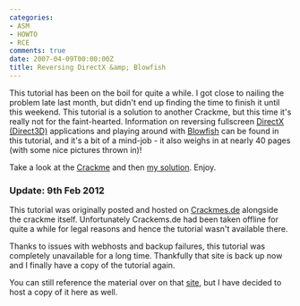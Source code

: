 ```yaml
---
categories:
- ASM
- HOWTO
- RCE
comments: true
date: 2007-04-09T00:00:00Z
title: Reversing DirectX &amp; Blowfish
---
```


This tutorial has been on the boil for quite a while.  I got close to nailing the problem late last month, but didn't end up finding the time to finish it until this weekend.  This tutorial is a solution to another Crackme, but this time it's really not for the faint-hearted.  Information on reversing fullscreen [DirectX (Direct3D)][D3D] applications and playing around with [Blowfish][] can be found in this tutorial, and it's a bit of a mind-job - it also weighs in at nearly 40 pages (with some nice pictures thrown in)!

Take a look at the [Crackme][] and then [my solution][Solution]. Enjoy.

### Update: 9th Feb 2012 ###

This tutorial was originally posted and hosted on [Crackmes.de](http://www.crackmes.de/) alongside the crackme itself. Unfortunately Crackems.de had been taken offline for quite a while for legal reasons and hence the tutorial wasn't available there.

Thanks to issues with webhosts and backup failures, this tutorial was completely unavailable for a long time. Thankfully that site is back up now and I finally have a copy of the tutorial again.

You can still reference the material over on that [site](http://www.crackmes.de/users/silver/silvers_dx_crackme_1/), but I have decided to host a copy of it here as well.

  [D3D]: http://www.microsoft.com/directx/ "DirectX"
  [Blowfish]: http://www.schneier.com/blowfish.html "Blowfish"
  [Crackme]: /uploads/2007/04/silverdxcrackme1.zip
  [Solution]: /uploads/2007/04/Silver-DirectX-Solution-TheColonial.zip

